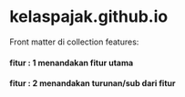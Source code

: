 # kelaspajak.github.io
Front matter di collection features:

#### fitur : 1 menandakan fitur utama
#### fitur : 2 menandakan turunan/sub dari fitur